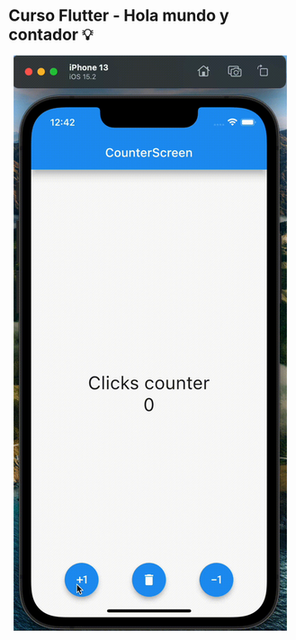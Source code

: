 # Curso Flutter - Hola mundo y contador 💡


<p align="center"><img src="https://github.com/DianaEspitia/contador-flutter/blob/main/Funcionamiento-del-contador.gif"></p>

